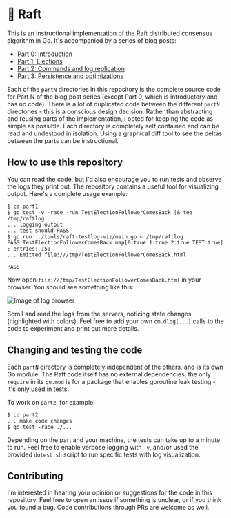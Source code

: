 # :rowboat: Raft

This is an instructional implementation of the Raft distributed consensus
algorithm in Go. It's accompanied by a series of blog posts:

* [Part 0: Introduction](https://eli.thegreenplace.net/2020/implementing-raft-part-0-introduction/)
* [Part 1: Elections](https://eli.thegreenplace.net/2020/implementing-raft-part-1-elections/)
* [Part 2: Commands and log replication](https://eli.thegreenplace.net/2020/implementing-raft-part-2-commands-and-log-replication/)
* [Part 3: Persistence and optimizations](https://eli.thegreenplace.net/2020/implementing-raft-part-3-persistence-and-optimizations/)

Each of the `partN` directories in this repository is the complete source code
for Part N of the blog post series (except Part 0, which is introductory and has
no code). There is a lot of duplicated code between the different `partN`
directories - this is a conscious design decision. Rather than abstracting and
reusing parts of the implementation, I opted for keeping the code as simple
as possible. Each directory is completely self contained and can be read and
undestood in isolation. Using a graphical diff tool to see the deltas between
the parts can be instructional.

## How to use this repository

You can read the code, but I'd also encourage you to run tests and observe the
logs they print out. The repository contains a useful tool for visualizing
output. Here's a complete usage example:

```
$ cd part1
$ go test -v -race -run TestElectionFollowerComesBack |& tee /tmp/raftlog
... logging output
... test should PASS
$ go run ../tools/raft-testlog-viz/main.go < /tmp/raftlog
PASS TestElectionFollowerComesBack map[0:true 1:true 2:true TEST:true] ; entries: 150
... Emitted file:///tmp/TestElectionFollowerComesBack.html

PASS
```

Now open `file:///tmp/TestElectionFollowerComesBack.html` in your browser.
You should see something like this:

![Image of log browser](https://github.com/eliben/raft/blob/master/raftlog-screenshot.png)

Scroll and read the logs from the servers, noticing state changes (highlighted
with colors). Feel free to add your own `cm.dlog(...)` calls to the code to
experiment and print out more details.

## Changing and testing the code

Each `partN` directory is completely independent of the others, and is its own
Go module. The Raft code itself has no external dependencies; the only `require`
in its `go.mod` is for a package that enables goroutine leak testing - it's only
used in tests.

To work on `part2`, for example:

```
$ cd part2
... make code changes
$ go test -race ./...
```

Depending on the part and your machine, the tests can take up to a minute to
run. Feel free to enable verbose logging with ``-v``, and/or used the provided
``dotest.sh`` script to run specific tests with log visualization.

## Contributing

I'm interested in hearing your opinion or suggestions for the code in this
repository. Feel free to open an issue if something is unclear, or if you think
you found a bug. Code contributions through PRs are welcome as well.

